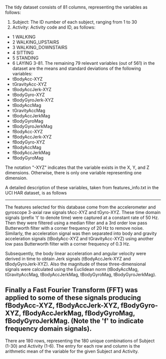 The tidy dataset consists of 81 columns, representing the variables as follows:
1. Subject: The ID number of each subject, ranging from 1 to 30
2. Activity: Activity code and ID, as follows:
 - 1 WALKING
 - 2 WALKING_UPSTAIRS
 - 3 WALKING_DOWNSTAIRS
 - 4 SITTING
 - 5 STANDING
 - 6 LAYING
3-81. The remaining 79 relevant variables (out of 561) in the dataset are the means and standard deviations of the 
following variables:
- tBodyAcc-XYZ
- tGravityAcc-XYZ
- tBodyAccJerk-XYZ
- tBodyGyro-XYZ
- tBodyGyroJerk-XYZ
- tBodyAccMag
- tGravityAccMag
- tBodyAccJerkMag
- tBodyGyroMag
- tBodyGyroJerkMag
- fBodyAcc-XYZ
- fBodyAccJerk-XYZ
- fBodyGyro-XYZ
- fBodyAccMag
- fBodyAccJerkMag
- fBodyGyroMag

The notation "-XYZ" indicates that the variable exists in the X, Y, and Z dimensions. Otherwise, there is only one 
variable representing one dimension.

A detailed description of these variables, taken from features_info.txt in the UCI HAR dataset, is as follows

-----------------
The features selected for this database come from the accelerometer and gyroscope 3-axial raw signals tAcc-XYZ and
tGyro-XYZ. These time domain signals (prefix 't' to denote time) were captured at a constant rate of 50 Hz. Then they
were filtered using a median filter and a 3rd order low pass Butterworth filter with a corner frequency of 20 Hz to 
remove noise. Similarly, the acceleration signal was then separated into body and gravity acceleration signals 
(tBodyAcc-XYZ and tGravityAcc-XYZ) using another low pass Butterworth filter with a corner frequency of 0.3 Hz. 

Subsequently, the body linear acceleration and angular velocity were derived in time to obtain Jerk signals 
(tBodyAccJerk-XYZ and tBodyGyroJerk-XYZ). Also the magnitude of these three-dimensional signals were calculated using 
the Euclidean norm (tBodyAccMag, tGravityAccMag, tBodyAccJerkMag, tBodyGyroMag, tBodyGyroJerkMag). 

Finally a Fast Fourier Transform (FFT) was applied to some of these signals producing fBodyAcc-XYZ, fBodyAccJerk-XYZ, 
fBodyGyro-XYZ, fBodyAccJerkMag, fBodyGyroMag, fBodyGyroJerkMag. (Note the 'f' to indicate frequency domain signals). 
-----------------

There are 180 rows, representing the 180 unique combinations of Subject (1-30) and Activity (1-6). The entry for each row 
and column is the arithmetic mean of the variable for the given Subject and Activity.

